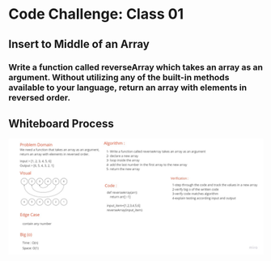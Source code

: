 # Code Challenge: Class 01

## Insert to Middle of an Array

### Write a function called reverseArray which takes an array as an argument. Without utilizing any of the built-in methods available to your language, return an array with elements in reversed order.

## Whiteboard Process

![whiteboard](./arrayReverse.jpg)
